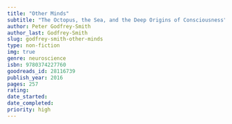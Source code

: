 ```yaml
---
title: "Other Minds"
subtitle: "The Octopus, the Sea, and the Deep Origins of Consciousness"
author: Peter Godfrey-Smith
author_last: Godfrey-Smith
slug: godfrey-smith-other-minds
type: non-fiction
img: true
genre: neuroscience
isbn: 9780374227760
goodreads_id: 28116739
publish_year: 2016
pages: 257
rating: 
date_started:
date_completed:
priority: high
---
```


